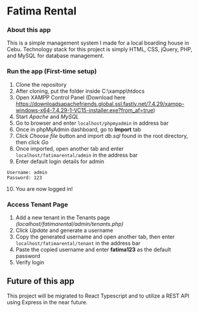 # Fatima Rental

### About this app
This is a simple management system I made for a local boarding house in Cebu. Technology stack for this project is simply HTML, CSS, jQuery, PHP, and MySQL for database management.

### Run the app (First-time setup)

1. Clone the repository
2. After cloning, put the folder inside C:\xampp\htdocs
3. Open XAMPP Control Panel (Download here https://downloadsapachefriends.global.ssl.fastly.net/7.4.29/xampp-windows-x64-7.4.29-1-VC15-installer.exe?from_af=true)
4. Start _Apache_ and _MySQL_
5. Go to browser and enter `localhost/phpmyadmin` in address bar
6. Once in phpMyAdmin dashboard, go to **Import** tab
7. Click _Choose file_ button and import _db.sql_ found in the root directory, then click _Go_
8. Once imported, open another tab and enter `localhost/fatimarental/admin` in the address bar
9. Enter default login details for admin

```
Username: admin
Password: 123
```

10. You are now logged in!

### Access Tenant Page

1. Add a new tenant in the Tenants page _(localhost/fatimarental/admin/tenants.php)_
2. Click _Update_ and generate a username
3. Copy the generated username and open another tab, then enter `localhost/fatimarental/tenant` in the address bar
4. Paste the copied username and enter **fatima123** as the default password
5. Verify login

## Future of this app
This project will be migrated to React Typescript and to utilize a REST API using Express in the near future.
